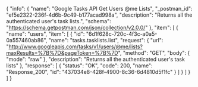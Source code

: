 {
  "info": {
    "name": "Google Tasks API Get Users @me Lists",
    "_postman_id": "ef5e2322-236f-4d6b-9c49-b177acad998a",
    "description": "Returns all the authenticated user's task lists.",
    "schema": "https://schema.getpostman.com/json/collection/v2.0.0/"
  },
  "item": [
    {
      "name": "users",
      "item": [
        {
          "id": "6d1f628c-720c-4f3c-a0a5-0a557460ab86",
          "name": "tasks.tasklists.list",
          "request": {
            "url": "http://www.googleapis.com/tasks/v1/users/@me/lists?maxResults=%7B%7D&pageToken=%7B%7D",
            "method": "GET",
            "body": {
              "mode": "raw"
            },
            "description": "Returns all the authenticated user's task lists"
          },
          "response": [
            {
              "status": "OK",
              "code": 200,
              "name": "Response_200",
              "id": "437034e8-428f-4900-8c36-6d4810d5f1fc"
            }
          ]
        }
      ]
    }
  ]
}